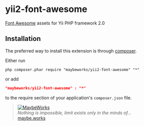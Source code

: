 yii2-font-awesome
============

[Font Awesome](https://fortawesome.github.io/Font-Awesome/) assets for Yii PHP framework 2.0 

Installation
------------
The preferred way to install this extension is through [composer](http://getcomposer.org/download/).

Either run

```
php composer.phar require "maybeworks/yii2-font-awesome" "*"
```

or add

```json
"maybeworks/yii2-font-awesome" : "*"
```

to the require section of your application's `composer.json` file.

> [![MaybeWorks](http://maybe.works/logo/logo_mw.png)](http://maybe.works)  
<i>Nothing is impossible, limit exists only in the minds of...</i>  
[maybe.works](http://maybe.works)
